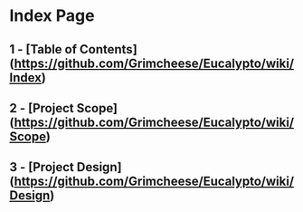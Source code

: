 # Index Page

## 1 - [Table of Contents] (https://github.com/Grimcheese/Eucalypto/wiki/Index) 
## 2 - [Project Scope] (https://github.com/Grimcheese/Eucalypto/wiki/Scope)
## 3 - [Project Design] (https://github.com/Grimcheese/Eucalypto/wiki/Design)